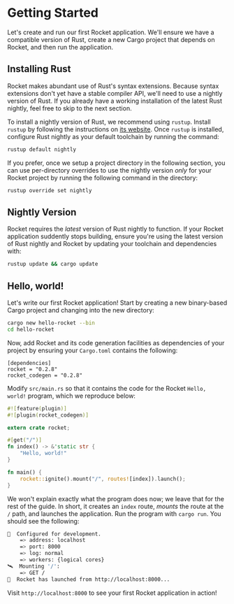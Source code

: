 # Getting Started

Let's create and run our first Rocket application. We'll ensure we have a
compatible version of Rust, create a new Cargo project that depends on Rocket,
and then run the application.

## Installing Rust

Rocket makes abundant use of Rust's syntax extensions. Because syntax extensions
don't yet have a stable compiler API, we'll need to use a nightly version of
Rust. If you already have a working installation of the latest Rust nightly,
feel free to skip to the next section.

To install a nightly version of Rust, we recommend using `rustup`. Install
`rustup` by following the instructions on [its website](https://rustup.rs/).
Once `rustup` is installed, configure Rust nightly as your default toolchain by
running the command:

```sh
rustup default nightly
```

If you prefer, once we setup a project directory in the following section, you
can use per-directory overrides to use the nightly version _only_ for your
Rocket project by running the following command in the directory:

```sh
rustup override set nightly
```

## Nightly Version

Rocket requires the _latest_ version of Rust nightly to function. If your Rocket
application suddently stops building, ensure you're using the latest version of
Rust nightly and Rocket by updating your toolchain and dependencies with:

```sh
rustup update && cargo update
```

## Hello, world!

Let's write our first Rocket application! Start by creating a new binary-based
Cargo project and changing into the new directory:

```sh
cargo new hello-rocket --bin
cd hello-rocket
```

Now, add Rocket and its code generation facilities as dependencies of your
project by ensuring your `Cargo.toml` contains the following:

```
[dependencies]
rocket = "0.2.8"
rocket_codegen = "0.2.8"
```

Modify `src/main.rs` so that it contains the code for the Rocket `Hello, world!`
program, which we reproduce below:

```rust
#![feature(plugin)]
#![plugin(rocket_codegen)]

extern crate rocket;

#[get("/")]
fn index() -> &'static str {
    "Hello, world!"
}

fn main() {
    rocket::ignite().mount("/", routes![index]).launch();
}
```

We won't explain exactly what the program does now; we leave that for the rest
of the guide. In short, it creates an `index` route, _mounts_ the route at the
`/` path, and launches the application. Run the program with `cargo run`. You
should see the following:

```sh
🔧  Configured for development.
    => address: localhost
    => port: 8000
    => log: normal
    => workers: {logical cores}
🛰  Mounting '/':
    => GET /
🚀  Rocket has launched from http://localhost:8000...
```

Visit `http://localhost:8000` to see your first Rocket application in action!
